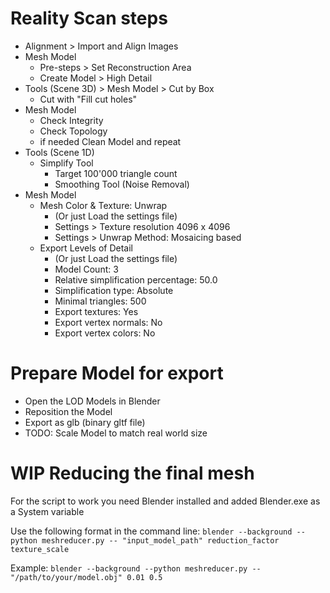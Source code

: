 # Reality Scan steps
- Alignment > Import and Align Images
- Mesh Model
  - Pre-steps > Set Reconstruction Area
  - Create Model > High Detail
- Tools (Scene 3D) > Mesh Model > Cut by Box
  - Cut with "Fill cut holes"
- Mesh Model
  - Check Integrity
  - Check Topology
  - if needed Clean Model and repeat
- Tools (Scene 1D)
  - Simplify Tool
    - Target 100'000 triangle count
    - Smoothing Tool (Noise Removal)
- Mesh Model
  - Mesh Color & Texture: Unwrap
    - (Or just Load the settings file)
    - Settings > Texture resolution 4096 x 4096
    - Settings > Unwrap Method: Mosaicing based
  - Export Levels of Detail
    - (Or just Load the settings file)
    - Model Count: 3
    - Relative simplification percentage: 50.0
    - Simplification type: Absolute
    - Minimal triangles: 500
    - Export textures: Yes
    - Export vertex normals: No
    - Export vertex colors: No

# Prepare Model for export
- Open the LOD Models in Blender
- Reposition the Model
- Export as glb (binary gltf file)
- TODO: Scale Model to match real world size

# WIP Reducing the final mesh
For the script to work you need Blender installed and added Blender.exe as a System variable

Use the following format in the command line:
``blender --background --python meshreducer.py -- "input_model_path" reduction_factor texture_scale``

Example:
``blender --background --python meshreducer.py -- "/path/to/your/model.obj" 0.01 0.5``

